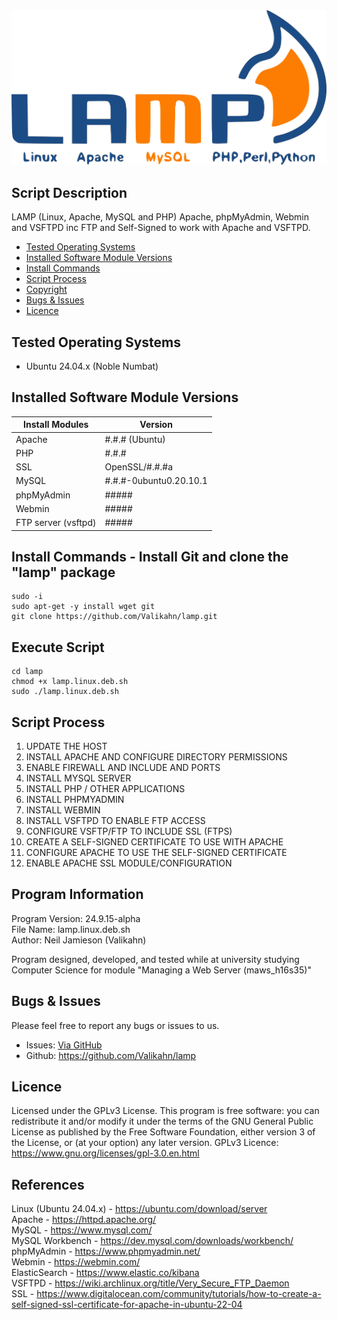 <div align="center">
    <a href="https://github.com/Valikahn/lamp" target="_blank">
        <img alt="lamp" src="https://github.com/Valikahn/lamp/blob/master/web/img/lamp_img.png">
    </a>
</div>

## Script Description
LAMP (Linux, Apache, MySQL and PHP)
Apache, phpMyAdmin, Webmin and VSFTPD inc FTP and Self-Signed to work with Apache and VSFTPD.

* [Tested Operating Systems](#tested-operating-systems)
* [Installed Software Module Versions](#installed-software-module-versions)
* [Install Commands](#install-commands)
* [Script Process](#script-process)
* [Copyright](#copyright)
* [Bugs & Issues](#bugs--issues)
* [Licence](#licence)

## Tested Operating Systems

* Ubuntu 24.04.x (Noble Numbat)

## Installed Software Module Versions
| Install Modules               | Version
|-------------------------------|-------------------------------|
| Apache                        | #.#.# (Ubuntu)
| PHP                           | #.#.#
| SSL                           | OpenSSL/#.#.#a
| MySQL                         | #.#.#-0ubuntu0.20.10.1
| phpMyAdmin                    | #####
| Webmin                        | #####
| FTP server (vsftpd)           | #####

## Install Commands - Install Git and clone the "lamp" package
```
sudo -i
sudo apt-get -y install wget git
git clone https://github.com/Valikahn/lamp.git
```

## Execute Script
```
cd lamp
chmod +x lamp.linux.deb.sh
sudo ./lamp.linux.deb.sh
```

## Script Process
1. UPDATE THE HOST
2. INSTALL APACHE AND CONFIGURE DIRECTORY PERMISSIONS
3. ENABLE FIREWALL AND INCLUDE AND PORTS
4. INSTALL MYSQL SERVER
5. INSTALL PHP / OTHER APPLICATIONS
6. INSTALL PHPMYADMIN
7. INSTALL WEBMIN
8. INSTALL VSFTPD TO ENABLE FTP ACCESS
9. CONFIGURE VSFTP/FTP TO INCLUDE SSL (FTPS)
10. CREATE A SELF-SIGNED CERTIFICATE TO USE WITH APACHE
11. CONFIGURE APACHE TO USE THE SELF-SIGNED CERTIFICATE
12. ENABLE APACHE SSL MODULE/CONFIGURATION

## Program Information
Program Version: 24.9.15-alpha<br />
File Name: lamp.linux.deb.sh<br />
Author:  Neil Jamieson (Valikahn)<br />

Program designed, developed, and tested while at university studying Computer Science for module "Managing a Web Server (maws_h16s35)"

## Bugs & Issues
Please feel free to report any bugs or issues to us.
* Issues:  <a href="https://github.com/Valikahn/lamp/issues">Via GitHub</a>
* Github:   https://github.com/Valikahn/lamp

## Licence
Licensed under the GPLv3 License.
This program is free software: you can redistribute it and/or modify it under the terms of the GNU General Public License as published by the Free Software Foundation, either version 3 of the License, or (at your option) any later version.
GPLv3 Licence:  https://www.gnu.org/licenses/gpl-3.0.en.html 

## References
Linux (Ubuntu 24.04.x) - https://ubuntu.com/download/server<br />
Apache - https://httpd.apache.org/<br />
MySQL - https://www.mysql.com/<br />
MySQL Workbench - https://dev.mysql.com/downloads/workbench/<br />
phpMyAdmin - https://www.phpmyadmin.net/<br />
Webmin - https://webmin.com/<br />
ElasticSearch - https://www.elastic.co/kibana<br />
VSFTPD - https://wiki.archlinux.org/title/Very_Secure_FTP_Daemon<br />
SSL - https://www.digitalocean.com/community/tutorials/how-to-create-a-self-signed-ssl-certificate-for-apache-in-ubuntu-22-04<br />
